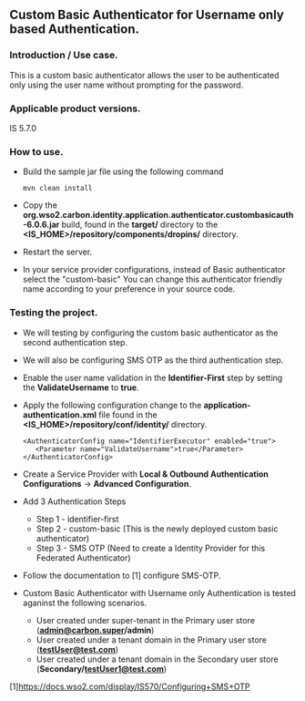 ## Custom Basic Authenticator for Username only based Authentication.
### Introduction / Use case.
This is a custom basic authenticator allows the user to be authenticated only using the user name without prompting
for the password. 

### Applicable product versions.
IS 5.7.0

### How to use.
* Build the sample jar file using the following command

    ```mvn clean install```
* Copy the **org.wso2.carbon.identity.application.authenticator.custombasicauth-6.0.6.jar** build, found in the **target/** directory to the **<IS_HOME>/repository/components/dropins/** directory.
* Restart the server.
* In your service provider configurations, instead of Basic authenticator select the "custom-basic"  You can change this authenticator friendly name according to your preference in your source code.

### Testing the project.
* We will testing by configuring the custom basic authenticator as the second authentication step.
* We will also be configuring SMS OTP as the third authentication step. 
* Enable the user name validation in the **Identifier-First** step by setting the **ValidateUsername** to **true**.
* Apply the following configuration change to the **application-authentication.xml** file found in the **<IS_HOME>/repository/conf/identity/** directory. 
    
    ```
    <AuthenticatorConfig name="IdentifierExecutor" enabled="true">
       <Parameter name="ValidateUsername">true</Parameter>
    </AuthenticatorConfig>
    ```
* Create a Service Provider with **Local & Outbound Authentication Configurations** -> **Advanced Configuration**.
* Add 3 Authentication Steps
    * Step 1 - identifier-first
    * Step 2 - custom-basic (This is the newly deployed custom basic authenticator)
    * Step 3 - SMS OTP (Need to create a Identity Provider for this Federated Authenticator) 
* Follow the documentation to [1] configure SMS-OTP. 

* Custom Basic Authenticator with Username only Authentication is tested aganinst the following scenarios.
    * User created under super-tenant in the Primary user store (**admin@carbon.super/admin**)
    * User created under a tenant domain in the Primary user store (**testUser@test.com**)
    * User created under a tenant domain in the Secondary user store (**Secondary/testUser1@test.com**)
 
 [1]https://docs.wso2.com/display/IS570/Configuring+SMS+OTP